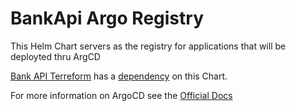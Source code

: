 BankApi Argo Registry
======
This Helm Chart servers as the registry for applications that will be deployted thru ArgCD

[Bank API Terreform](https://github.com/pimliprentiss/bankapi-terraform) has a [dependency]([https://github.com/pimliprentiss/bankapi-terraform/blob/main/eks.tf](https://github.com/pimliprentiss/bankapi-terraform/blob/main/eks.tf)) on this Chart.

For more information on ArgoCD see the [Official Docs](https://argo-cd.readthedocs.io/en/stable/)
